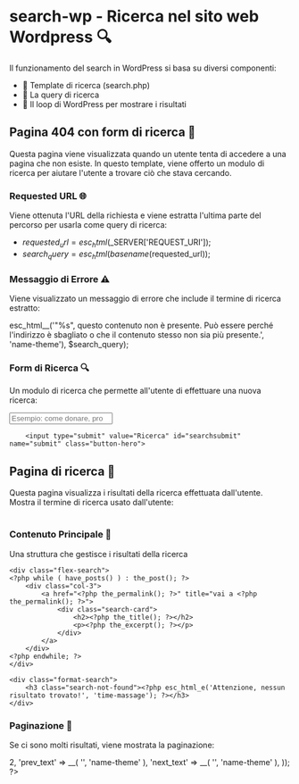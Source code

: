 # search-wp - Ricerca nel sito web Wordpress 🔍
Il funzionamento del search in WordPress si basa su diversi componenti:
- 📄 Template di ricerca (search.php)
- 🔎 La query di ricerca
- 🔁 Il loop di WordPress per mostrare i risultati

## Pagina 404 con form di ricerca 🚫
Questa pagina viene visualizzata quando un utente tenta di accedere a una pagina che non esiste. In questo template, viene offerto un modulo di ricerca per aiutare l'utente a trovare ciò che stava cercando.

### Requested URL 🌐
Viene ottenuta l'URL della richiesta e viene estratta l'ultima parte del percorso per usarla come query di ricerca:
- $requested_url = esc_html($_SERVER['REQUEST_URI']);
- $search_query = esc_html(basename($requested_url));

### Messaggio di Errore ⚠️
Viene visualizzato un messaggio di errore che include il termine di ricerca estratto:

esc_html__('"%s", questo contenuto non è presente. Può essere perché l\'indirizzo è sbagliato o che il contenuto stesso non sia più presente.', 'name-theme'),
            $search_query);

### Form di Ricerca 🔍
Un modulo di ricerca che permette all'utente di effettuare una nuova ricerca:

<form role="search" method="get" action="<?php echo esc_url(home_url('/')); ?>" >
        <label for="s"><?php esc_html_e('Cosa stavi cercando? Cerca nel nostro sito Web', 'name-theme'); ?></label>
        <input type="search" name="s" id="s" placeholder="Esempio: come donare, progetti, contatti ecc." required>

        <input type="submit" value="Ricerca" id="searchsubmit" name="submit" class="button-hero">
</form>

## Pagina di ricerca 🔎
Questa pagina visualizza i risultati della ricerca effettuata dall'utente.
Mostra il termine di ricerca usato dall'utente:

<div class="text-intest-page">
        <!--the_search_query(); visualizza la parola ricercata-->
        <h1><?php esc_html_e('Hai cercato: ', 'name-theme'); ?><span class="upper">   <?php the_search_query(); ?></span></h1>

### Contenuto Principale 📄
Una struttura che gestisce i risultati della ricerca

<?php if ( have_posts() ) : ?>
    <div class="flex-search">
    <?php while ( have_posts() ) : the_post(); ?>
        <div class="col-3">
            <a href="<?php the_permalink(); ?>" title="vai a <?php the_permalink(); ?>">
                <div class="search-card">
                    <h2><?php the_title(); ?></h2>
                    <p><?php the_excerpt(); ?></p>
                </div>
            </a>
        </div>
    <?php endwhile; ?>
    </div>
<?php else: ?>
    <div class="format-search">
        <h3 class="search-not-found"><?php esc_html_e('Attenzione, nessun risultato trovato!', 'time-massage'); ?></h3>
    </div>
<?php endif; ?>

### Paginazione 🔄
Se ci sono molti risultati, viene mostrata la paginazione:

<?php the_posts_pagination( array (
          'mid_size' => 2,
          'prev_text' => __( '<i class="fa-solid fa-chevron-left"></i>', 'name-theme' ),
          'next_text' => __( '<i class="fa-solid fa-chevron-right"></i>', 'name-theme' ),
        ));
?>

